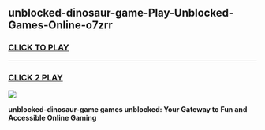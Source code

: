 
## unblocked-dinosaur-game-Play-Unblocked-Games-Online-o7zrr
<h3>
<a href="https://premium76.site?title=unblocked-dinosaur-game&ref=25A">CLICK TO PLAY</a></h3>
<hr>

<h3>
<a href="https://premium76.site?title=unblocked-dinosaur-game&ref=25A">CLICK 2 PLAY</a>
  
</h3>

<a href="https://premium76.site?title=unblocked-dinosaur-game&ref=25A"><img src="https://clearcache.store/games.png"></a>


**unblocked-dinosaur-game games unblocked: Your Gateway to Fun and Accessible Online Gaming**
